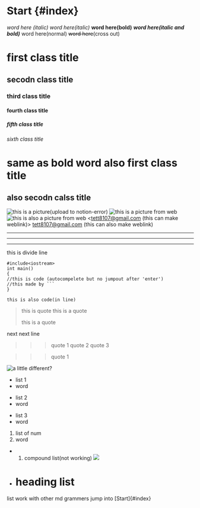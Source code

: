 # Start {#index}
*word here (italic)*
_word here(italic)_
**word here(bold)**
***word here(italic and bold)***
word here(normal)
~~word here~~(cross out)
# first class title
## secodn class title
### third class title
#### fourth class title
##### fifth class title
###### sixth class title
**same as bold word** 
also first class title
==============
also secodn calss title
------------


![this is a picture(upload to notion-error)](/img/picture.png "title")
![this is a picture from web](https://www.google.com/url?sa=i&url=https%3A%2F%2Fgb.123rf.com%2F&psig=AOvVaw2A5XX2tXCzwnY0UnCKPDUP&ust=1733806667992000&source=images&cd=vfe&opi=89978449&ved=0CBQQjRxqFwoTCLjW96XzmYoDFQAAAAAdAAAAABAE)
![this is also a picture from web](http://pic.downcc.com/upload2015-9/2015923174024.png)
<tett8107@gmail.com (this can make weblink)>
tett8107@gmail.com (this can also make weblink)
***
---
_____
this is divide line
```
#include<iostream>
int main()
{
//this is code (autocompelete but no jumpout after 'enter')
//this made by ```
}
```
`this is also code(in line)`

> this is quote
> this is a quote
> 
> this is a quote

next next line

>>>quote 1
>> quote 2
> quote 3

>>>quote 1

![a little different?](https://i-blog.csdnimg.cn/blog_migrate/d7d86d01ca1e9e31ee789f1743b77aba.png)
- list 1
- word
* list 2
* word
+ list 3
+ word
1. list of num
2. word

- 1. compound list(not working)
![](https://i-blog.csdnimg.cn/blog_migrate/d0033eaa199e6a3d54a139fa27d74c61.png)
- # heading list
list work with other md grammers
jump into [Start]{#index}
